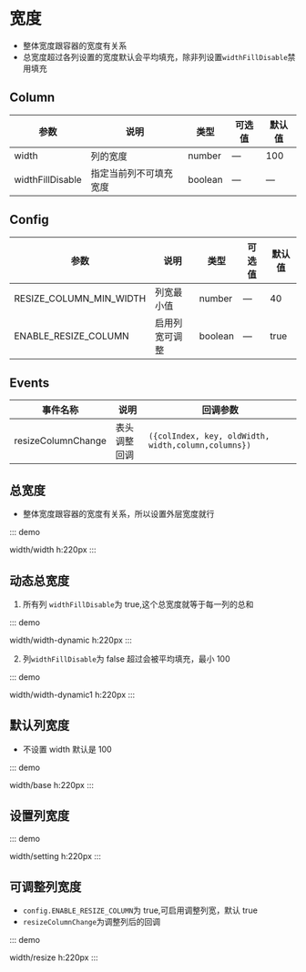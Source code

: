 # 宽度

-   整体宽度跟容器的宽度有关系
-   总宽度超过各列设置的宽度默认会平均填充，除非列设置`widthFillDisable`禁用填充

## Column

| 参数             | 说明                   | 类型    | 可选值 | 默认值 |
| ---------------- | ---------------------- | ------- | ------ | ------ |
| width            | 列的宽度               | number  | —      | 100    |
| widthFillDisable | 指定当前列不可填充宽度 | boolean | —      | —      |

## Config

| 参数                    | 说明           | 类型    | 可选值 | 默认值 |
| ----------------------- | -------------- | ------- | ------ | ------ |
| RESIZE_COLUMN_MIN_WIDTH | 列宽最小值     | number  | —      | 40     |
| ENABLE_RESIZE_COLUMN    | 启用列宽可调整 | boolean | —      | true   |

## Events

| 事件名称           | 说明         | 回调参数                                            |
| ------------------ | ------------ | --------------------------------------------------- |
| resizeColumnChange | 表头调整回调 | `({colIndex, key, oldWidth, width,column,columns})` |

## 总宽度

-   整体宽度跟容器的宽度有关系，所以设置外层宽度就行

::: demo

width/width
h:220px
:::

## 动态总宽度

1. 所有列 `widthFillDisable`为 true,这个总宽度就等于每一列的总和

::: demo

width/width-dynamic
h:220px
:::

2. 列`widthFillDisable`为 false 超过会被平均填充，最小 100

::: demo

width/width-dynamic1
h:220px
:::

## 默认列宽度

-   不设置 width 默认是 100

::: demo

width/base
h:220px
:::

## 设置列宽度

::: demo

width/setting
h:220px
:::

## 可调整列宽度

-   `config.ENABLE_RESIZE_COLUMN`为 true,可启用调整列宽，默认 true
-   `resizeColumnChange`为调整列后的回调

::: demo

width/resize
h:220px
:::

